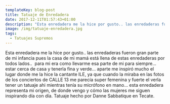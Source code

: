 ```yaml
---
templateKey: blog-post
title: Tatuaje de Enredadera
date: 2017-12-11T01:57:43+01:00
description: "Esta enredadera me la hice por gusto.. las enredaderas fueron gran parte de mi infancia pues la casa de mi mamá está llena de estas enredaderas por todos lados..\_"
image: /img/tatuaje-enredadera.jpg
tags:
  - Tatuajes Supremos
---
```

Esta enredadera me la hice por gusto.. las enredaderas fueron gran parte de mi infancia pues la casa de mi mamá está llena de estas enredaderas por todos lados..  para mi era como llevarme esa parte de mi para siempre… estar cerca de casa y tenerla fina y verde… aparte me inspiró mucho el lugar donde me la hice la cantante ILE, ya que cuando la miraba en las fotos de los conciertos de CALLE 13 me parecía super femenina y fuerte el verla tener un tatuaje ahi mientras tenía su micrófono en mano… esta enredadera representa mi origen, de donde vengo y cómo las mujeres me siguen inspirando día con día. Tatuaje hecho por Danne Sabbatique en Tecate.

